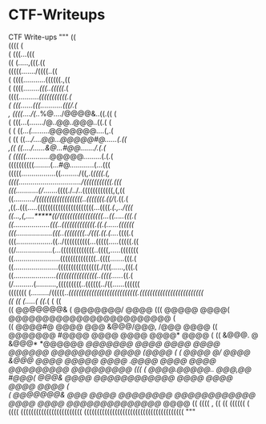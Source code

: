 # CTF-Writeups
CTF Write-ups
"""                                                    ((                                              
                                                 (((( (                                             
                                             (  (((...(((                                           
                                           ((  (.....,(((.((                                        
                                         (((((......./((((..((                                      
                                      ( ((((...........((((((.,((                                   
                                     ( ((((........*(((..(((((*.(                                   
                                      ((((..........*(((((((((((.(                                  
                                    ( (((......(((...........(((/.(                                 
                                ,   ((((..../(..*%@..../@@@@&..((.(( (                              
                               (     (((...(......./@..@@..@@@..((.( (                              
                               (  (  ((...*(...*......@@@@@@@....(,.(                               
                               ( ((  ((...*/....@@...@@@@@#@......(.((                              
                                ,((  ((..../......&@...#@@......./.(.(                              
                              (  (((((.......*.....@@@@@.........(.(.(                              
                            ((((((((((........(...#@............(...(((                             
                          (((((.................((........./((,.(*((((.(,                           
                        ((((.............................../(((((((((((.(((                         
                       (((...........(/*.......((((./../..((((((((((((,(,((                         
                       ((...*......./((((((((((((((((((..(((((((.((/*(.((.(                         
                      ,((..(((.....((((((((((((((((((((((...((((*.(.,../(((                         
                      ((...,(,....*****((/(((((((((((((((((...((..*.*..(((.(                        
                      ((..................(((..(((((((((((((.((.(......((((((                       
                     (((..................(((..((((((((../(((.((.(....*((((.(                       
                     (((..................((../((((((((((...(((((.....(((((.((                      
                     ((/..................(...(((((((((((((..((((,.....(((((((                      
                     ((.......................((((((((((((((..((((.......(((.(                      
                     ((......................((((((((((((((((./(((......,(((.(                      
                     ((..........*...........((((((((((((((((..((((......*((.(                      
                     (/..........(..........,(((((((((..((((((../((......((((((                     
        (((((((      (........./(((((..*(((((((((((((((((((((((((((.(((((((((((((((((((((((((       
    ((          ((   (.....(                   ((.*(               (                           ((   
  ((   @@@@@@@&       (       @@@@@@@/   @@@@   (((   @@@@@  @@@@(    @@@@@@@@@@@@@@@@@@@@@@@@   (  
((   @@@@#@ @@@@  @@@   &@@@/@@@, /@@@   @@@@   ((   @@@@@@@  #@@@@ @@@@  @@@@     @@@@*   @@@@    (
((  &@@@. @ &@@@*  *@@@@@@    *@@@@@@@   @@@@       @@@@ @@@@   @@@@@@    @@@@@@@@@ @@@@  (@@@@    (
 (   @@@@ @/ @@@@    &@@@    @@@@  @@@@@ @@@@     .@@@@  @@@@    @@@@    @@@@@@@@@  @@@@@@@@@    (((
 (   @@@@.@@@@@..   @@@,@@ #@@@(   *@@@& @@@@     @@@@@@@@@@@@    @@@@   @@@@      @@@@*  @@@@   (  
  (    @@@@@@@&   @@@   @@@@  @@@@@@@@   @@@@@@@@@@@@      @@@@   @@@@   @@@@@@@@@@@@@@*   @@@@   ((
  ((((                ,                                ((                                         ((
        ((((((    (     ((((   ((((((((((((((((((((((((   (((((((((((((((((((((((((((((((((((((((  """
